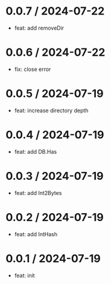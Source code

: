 
0.0.7 / 2024-07-22
==================

* feat: add removeDir

0.0.6 / 2024-07-22
==================

* fix: close error

0.0.5 / 2024-07-19
==================

* feat: increase directory depth

0.0.4 / 2024-07-19
==================

* feat: add DB.Has

0.0.3 / 2024-07-19
==================

* feat: add Int2Bytes

0.0.2 / 2024-07-19
==================

* feat: add IntHash

0.0.1 / 2024-07-19
==================

* feat: init
